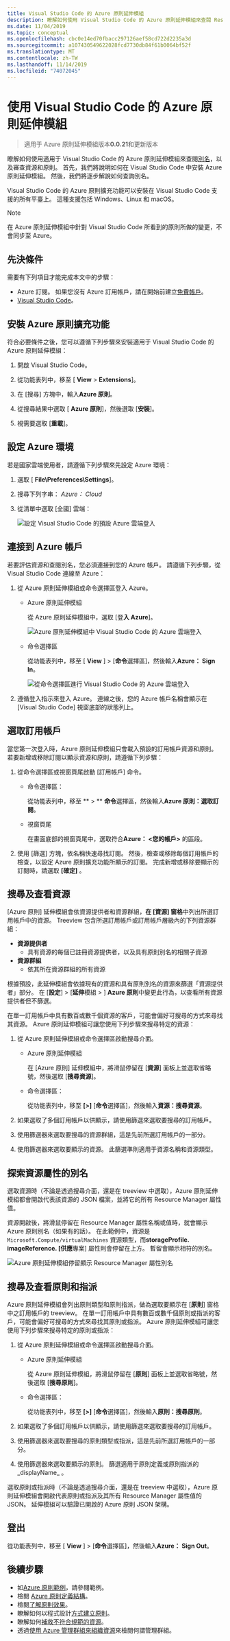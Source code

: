 ```yaml
---
title: Visual Studio Code 的 Azure 原則延伸模組
description: 瞭解如何使用 Visual Studio Code 的 Azure 原則延伸模組來查閱 Resource Manager 別名。
ms.date: 11/04/2019
ms.topic: conceptual
ms.openlocfilehash: cbc0e14ed70fbacc297126aef58cd722d2235a3d
ms.sourcegitcommit: a107430549622028fcd7730db84f61b0064bf52f
ms.translationtype: MT
ms.contentlocale: zh-TW
ms.lasthandoff: 11/14/2019
ms.locfileid: "74072045"
---
```

# <a name="use-azure-policy-extension-for-visual-studio-code"></a>使用 Visual Studio Code 的 Azure 原則延伸模組

> 適用于 Azure 原則延伸模組版本**0.0.21**和更新版本

瞭解如何使用適用于 Visual Studio Code 的 Azure 原則延伸模組來查閱[別名](../concepts/definition-structure.md#aliases)，以及審查資源和原則。 首先，我們將說明如何在 Visual Studio Code 中安裝 Azure 原則延伸模組。 然後，我們將逐步解說如何查詢別名。

Visual Studio Code 的 Azure 原則擴充功能可以安裝在 Visual Studio Code 支援的所有平臺上。 這種支援包括 Windows、Linux 和 macOS。

> [!NOTE]
> 在 Azure 原則延伸模組中針對 Visual Studio Code 所看到的原則所做的變更，不會同步至 Azure。

## <a name="prerequisites"></a>先決條件

需要有下列項目才能完成本文中的步驟：

- Azure 訂閱。 如果您沒有 Azure 訂用帳戶，請在開始前建立[免費帳戶](https://azure.microsoft.com/free/)。
- [Visual Studio Code](https://code.visualstudio.com)。

## <a name="install-azure-policy-extension"></a>安裝 Azure 原則擴充功能

符合必要條件之後，您可以遵循下列步驟來安裝適用于 Visual Studio Code 的 Azure 原則延伸模組：

1. 開啟 Visual Studio Code。

1. 從功能表列中，移至 [ **View** > **Extensions**]。

1. 在 [搜尋] 方塊中，輸入**Azure 原則**。

1. 從搜尋結果中選取 [ **Azure 原則**]，然後選取 [**安裝**]。

1. 視需要選取 [**重載**]。

## <a name="set-the-azure-environment"></a>設定 Azure 環境

若是國家雲端使用者，請遵循下列步驟來先設定 Azure 環境：

1. 選取 [ **File\Preferences\Settings**]。

1. 搜尋下列字串： _Azure： Cloud_

1. 從清單中選取 [全國] 雲端：

   ![設定 Visual Studio Code 的預設 Azure 雲端登入](../media/extension-for-vscode/set-default-azure-cloud-sign-in.png)

## <a name="connect-to-an-azure-account"></a>連接到 Azure 帳戶

若要評估資源和查閱別名，您必須連接到您的 Azure 帳戶。 請遵循下列步驟，從 Visual Studio Code 連線至 Azure：

1. 從 Azure 原則延伸模組或命令選擇區登入 Azure。

   - Azure 原則延伸模組

     從 Azure 原則延伸模組中，選取 [登**入 Azure**]。

     ![Azure 原則延伸模組中 Visual Studio Code 的 Azure 雲端登入](../media/extension-for-vscode/azure-cloud-sign-in-policy-extension.png)

   - 命令選擇區

     從功能表列中，移至 [ **View** ] > [**命令**選擇區]，然後輸入**Azure： Sign In**。

     ![從命令選擇區進行 Visual Studio Code 的 Azure 雲端登入](../media/extension-for-vscode/azure-cloud-sign-in-command-palette.png)

1. 遵循登入指示來登入 Azure。 連線之後，您的 Azure 帳戶名稱會顯示在 [Visual Studio Code] 視窗底部的狀態列上。

## <a name="select-subscriptions"></a>選取訂用帳戶

當您第一次登入時，Azure 原則延伸模組只會載入預設的訂用帳戶資源和原則。 若要新增或移除訂閱以顯示資源和原則，請遵循下列步驟：

1. 從命令選擇區或視窗頁尾啟動 [訂用帳戶] 命令。

   - 命令選擇區： 

     從功能表列中，移至 ** > ** **命令**選擇區，然後輸入**Azure 原則：選取訂閱**。

   - 視窗頁尾

     在畫面底部的視窗頁尾中，選取符合**Azure： \<您的帳戶\>** 的區段。

1. 使用 [篩選] 方塊，依名稱快速尋找訂閱。 然後，檢查或移除每個訂用帳戶的檢查，以設定 Azure 原則擴充功能所顯示的訂閱。 完成新增或移除要顯示的訂閱時，請選取 **[確定]** 。

## <a name="search-for-and-view-resources"></a>搜尋及查看資源

[Azure 原則] 延伸模組會依資源提供者和資源群組，**在 [資源] 窗格**中列出所選訂用帳戶中的資源。 Treeview 包含所選訂用帳戶或訂用帳戶層級內的下列資源群組：

- **資源提供者**
  - 具有資源的每個已註冊資源提供者，以及具有原則別名的相關子資源
- **資源群組**
  - 依其所在資源群組的所有資源

根據預設，此延伸模組會依據現有的資源和具有原則別名的資源來篩選「資源提供者」部分。 在 [**設定**] > [**延伸**模組 > ] **Azure 原則**中變更此行為，以查看所有資源提供者但不篩選。

在單一訂用帳戶中具有數百或數千個資源的客戶，可能會偏好可搜尋的方式來尋找其資源。 Azure 原則延伸模組可讓您使用下列步驟來搜尋特定的資源：

1. 從 Azure 原則延伸模組或命令選擇區啟動搜尋介面。

   - Azure 原則延伸模組

     在 [Azure 原則] 延伸模組中，將滑鼠停留在 [**資源**] 面板上並選取省略號，然後選取 [**搜尋資源**]。

   - 命令選擇區：

     從功能表列中，移至 **[>]** [**命令**選擇區]，然後輸入**資源：搜尋資源**。

1. 如果選取了多個訂用帳戶以供顯示，請使用篩選來選取要搜尋的訂用帳戶。

1. 使用篩選器來選取要搜尋的資源群組，這是先前所選訂用帳戶的一部分。

1. 使用篩選器來選取要顯示的資源。 此篩選準則適用于資源名稱和資源類型。

## <a name="discover-aliases-for-resource-properties"></a>探索資源屬性的別名

選取資源時（不論是透過搜尋介面，還是在 treeview 中選取），Azure 原則延伸模組都會開啟代表該資源的 JSON 檔案，並將它的所有 Resource Manager 屬性值。

資源開啟後，將滑鼠停留在 Resource Manager 屬性名稱或值時，就會顯示 Azure 原則別名（如果有的話）。 在此範例中，資源是 `Microsoft.Compute/virtualMachines` 資源類型，而**storageProfile. imageReference. [供應**專案] 屬性則會停留在上方。 暫留會顯示相符的別名。

![Azure 原則延伸模組停留顯示 Resource Manager 屬性別名](../media/extension-for-vscode/extension-hover-shows-property-alias.png)

## <a name="search-for-and-view-policies-and-assignments"></a>搜尋及查看原則和指派

Azure 原則延伸模組會列出原則類型和原則指派，做為選取要顯示在 [**原則**] 窗格中之訂用帳戶的 treeview。 在單一訂用帳戶中具有數百或數千個原則或指派的客戶，可能會偏好可搜尋的方式來尋找其原則或指派。 Azure 原則延伸模組可讓您使用下列步驟來搜尋特定的原則或指派：

1. 從 Azure 原則延伸模組或命令選擇區啟動搜尋介面。

   - Azure 原則延伸模組

     從 Azure 原則延伸模組，將滑鼠停留在 [**原則**] 面板上並選取省略號，然後選取 [**搜尋原則**]。

   - 命令選擇區：

     從功能表列中，移至 **[>]** [**命令**選擇區]，然後輸入**原則：搜尋原則**。

1. 如果選取了多個訂用帳戶以供顯示，請使用篩選來選取要搜尋的訂用帳戶。

1. 使用篩選器來選取要搜尋的原則類型或指派，這是先前所選訂用帳戶的一部分。

1. 使用篩選器來選取要顯示的原則。 篩選適用于原則定義或原則指派的_displayName_ 。

選取原則或指派時（不論是透過搜尋介面，還是在 treeview 中選取），Azure 原則延伸模組會開啟代表原則或指派及其所有 Resource Manager 屬性值的 JSON。 延伸模組可以驗證已開啟的 Azure 原則 JSON 架構。

## <a name="sign-out"></a>登出

從功能表列中，移至 [ **View** ] > [**命令**選擇區]，然後輸入**Azure： Sign Out**。

## <a name="next-steps"></a>後續步驟

- 如[Azure 原則範例](../samples/index.md)，請參閱範例。
- 檢閱 [Azure 原則定義結構](../concepts/definition-structure.md)。
- 檢閱[了解原則效果](../concepts/effects.md)。
- 瞭解如何以程式設計[方式建立原則](programmatically-create.md)。
- 瞭解如何[補救不符合規範的資源](remediate-resources.md)。
- 透過[使用 Azure 管理群組來組織資源](../../management-groups/overview.md)來檢閱何謂管理群組。